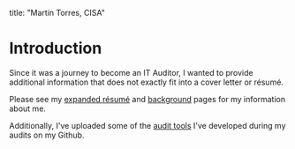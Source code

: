 title: "Martin Torres, CISA"
# Introduction #

Since it was a journey to become an IT Auditor, I wanted to provide additional information that does not exactly fit into a cover letter or résumé.

Please see my [expanded résumé](./resume.html) and [background](./background.html) pages for my information about me.

Additionally, I've uploaded some of the [audit tools](https://github.com/mctorresz/audit_tools) I've developed during my audits on my Github.
